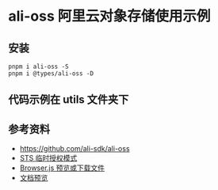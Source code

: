 # ali-oss 阿里云对象存储使用示例

## 安装

```shell
pnpm i ali-oss -S
pnpm i @types/ali-oss -D
```

## 代码示例在 utils 文件夹下

## 参考资料

- https://github.com/ali-sdk/ali-oss
- [STS 临时授权模式](./docs/STS%20临时授权模式.md)
- [Browser.js 预览或下载文件](https://help.aliyun.com/zh/oss/developer-reference/preview-or-download-an-object)
- [文档预览](https://help.aliyun.com/zh/oss/user-guide/document-preview)

